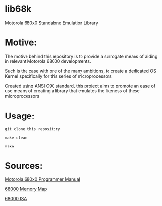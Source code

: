 # lib68k
Motorola 680x0 Standalone Emulation Library

# Motive:

The motive behind this repository is to provide a surrogate means of aiding in relevant Motorola 68000 developments.

Such is the case with one of the many ambitions, to create a dedicated OS Kernel specifically for this series of microprocessors

Created using ANSI C90 standard, this project aims to promote an ease of use means of creating a library that emulates the likeness of these microprocessors

# Usage:

```
git clone this repository

make clean

make
```

 # Sources:

[Motorola 680x0 Programmer Manual](https://www.nxp.com/docs/en/reference-manual/M68000PRM.pdf)

[68000 Memory Map](https://www.mwftr.com/ucF08/LEC05-68K-1.pdf)

[68000 ISA](http://wpage.unina.it/rcanonic/didattica/ce1/docs/68000.pdf)
